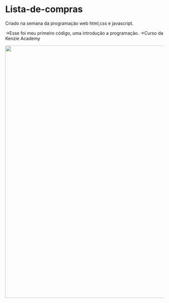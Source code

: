 # Lista-de-compras

Criado na semana da programação web html,css e javascript.

->Esse foi meu primeiro código, uma introdução a programação.
->Curso da Kenzie Academy

<div align="center">
<img src="https://user-images.githubusercontent.com/86134783/133012276-e3b41190-ba86-4cc9-973e-40f594ff7d25.jpeg" width="800px"/>
</div>

